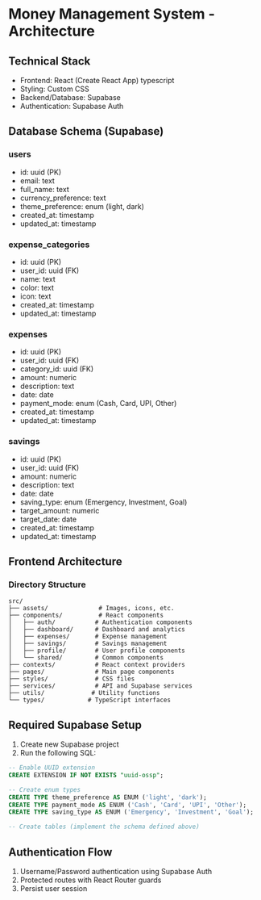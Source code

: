 # Money Management System - Architecture

## Technical Stack

- Frontend: React (Create React App) typescript
- Styling: Custom CSS
- Backend/Database: Supabase
- Authentication: Supabase Auth

## Database Schema (Supabase)

### users

- id: uuid (PK)
- email: text
- full_name: text
- currency_preference: text
- theme_preference: enum (light, dark)
- created_at: timestamp
- updated_at: timestamp

### expense_categories

- id: uuid (PK)
- user_id: uuid (FK)
- name: text
- color: text
- icon: text
- created_at: timestamp
- updated_at: timestamp

### expenses

- id: uuid (PK)
- user_id: uuid (FK)
- category_id: uuid (FK)
- amount: numeric
- description: text
- date: date
- payment_mode: enum (Cash, Card, UPI, Other)
- created_at: timestamp
- updated_at: timestamp

### savings

- id: uuid (PK)
- user_id: uuid (FK)
- amount: numeric
- description: text
- date: date
- saving_type: enum (Emergency, Investment, Goal)
- target_amount: numeric
- target_date: date
- created_at: timestamp
- updated_at: timestamp

## Frontend Architecture

### Directory Structure

```plaintext
src/
├── assets/              # Images, icons, etc.
├── components/          # React components
│   ├── auth/           # Authentication components
│   ├── dashboard/      # Dashboard and analytics
│   ├── expenses/       # Expense management
│   ├── savings/        # Savings management
│   ├── profile/        # User profile components
│   └── shared/         # Common components
├── contexts/           # React context providers
├── pages/              # Main page components
├── styles/             # CSS files
├── services/           # API and Supabase services
├── utils/             # Utility functions
└── types/            # TypeScript interfaces
```

## Required Supabase Setup

1. Create new Supabase project
2. Run the following SQL:

```sql
-- Enable UUID extension
CREATE EXTENSION IF NOT EXISTS "uuid-ossp";

-- Create enum types
CREATE TYPE theme_preference AS ENUM ('light', 'dark');
CREATE TYPE payment_mode AS ENUM ('Cash', 'Card', 'UPI', 'Other');
CREATE TYPE saving_type AS ENUM ('Emergency', 'Investment', 'Goal');

-- Create tables (implement the schema defined above)
```

## Authentication Flow

1. Username/Password authentication using Supabase Auth
2. Protected routes with React Router guards
3. Persist user session
